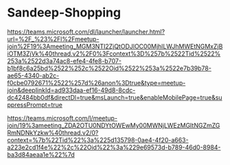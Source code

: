 # Sandeep-Shopping

https://teams.microsoft.com/dl/launcher/launcher.html?url=%2F_%23%2Fl%2Fmeetup-join%2F19%3Ameeting_MGM3NTI2ZjQtODJlOC00MjhlLWJhMWEtNGMxZjBiOTM3ZjVk%40thread.v2%2F0%3Fcontext%3D%257b%2522Tid%2522%253a%2522d3a74ac8-efe4-4fe8-b707-b1bf8c6a25bd%2522%252c%2522Oid%2522%253a%2522e7b39b78-ae65-4340-ab2c-f0cbe0792671%2522%257d%26anon%3Dtrue&type=meetup-join&deeplinkId=ad933daa-ef16-49d8-8cdc-dc42484bb0df&directDl=true&msLaunch=true&enableMobilePage=true&suppressPrompt=true





https://teams.microsoft.com/l/meetup-join/19%3ameeting_ZDA2OTU0NDYtOWEwMy00MWNjLWEzMGItNGZmZGRmNDNkYzkw%40thread.v2/0?context=%7b%22Tid%22%3a%225d135798-0ae4-4f20-a663-a223e2cd1f4e%22%2c%22Oid%22%3a%229e69573d-b789-46d0-8984-ba3d84aeaa1e%22%7d



